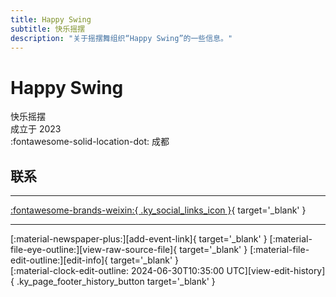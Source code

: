 ```yaml
---
title: Happy Swing
subtitle: 快乐摇摆
description: "关于摇摆舞组织“Happy Swing”的一些信息。"
---
```


# Happy Swing

快乐摇摆  
成立于 2023  
:fontawesome-solid-location-dot: 成都  


## 联系


---

 [:fontawesome-brands-weixin:{ .ky_social_links_icon }](# "快乐摇摆"){ target='_blank' }

---

<div class="ky_page_footer" markdown>
<div class="ky_page_footer_trailing" markdown="span">
[:material-newspaper-plus:][add-event-link]{ target='_blank' }
[:material-file-eye-outline:][view-raw-source-file]{ target='_blank' }
[:material-file-edit-outline:][edit-info]{ target='_blank' }
</div>
<div class="ky_page_footer_leading" markdown="span">
[:material-clock-edit-outline: 2024-06-30T10:35:00 UTC][view-edit-history]{ .ky_page_footer_history_button target='_blank' }
</div>
</div>

[add-event-link]: https://github.com/swingdance/events/issues/new?assignees=&labels=add+event&projects=&template=02-add_entity.yml&title=%5Bzh_CN%5D%20Add%20Event%3A%20%3CName%3E&region=zh_CN&province=Sichuan&city=Chengdu&org_id=happy-swing "添加活动"
[view-raw-source-file]: https://github.com/swingdance/orgs/blob/main/zh_CN/happy-swing.json "查看原始源文件"
[edit-info]: https://github.com/swingdance/orgs/issues/new?assignees=&labels=update+org&projects=&template=03-update_entity.yml&title=%5Bzh_CN%5D%20Update%20Org%3A%20Happy%20Swing&region=zh_CN&id=happy-swing&name=Happy%20Swing "编辑信息"

[view-edit-history]: https://github.com/swingdance/orgs/commits/main/zh_CN/happy-swing.json "查看编辑历史"
